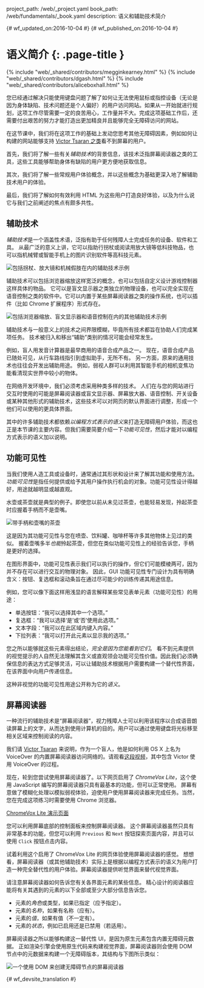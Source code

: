 project_path: /web/_project.yaml
book_path: /web/fundamentals/_book.yaml
description: 语义和辅助技术简介


{# wf_updated_on:2016-10-04 #}
{# wf_published_on:2016-10-04 #}

# 语义简介 {: .page-title }

{% include "web/_shared/contributors/megginkearney.html" %}
{% include "web/_shared/contributors/dgash.html" %}
{% include "web/_shared/contributors/aliceboxhall.html" %}



您已经通过解决只能使用键盘问题了解了如何让无法使用鼠标或指控设备（无论是因为身体缺陷、技术问题还是个人偏好）的用户访问网站。如果从一开始就进行规划，这项工作尽管需要一定的良苦用心，工作量并不大。完成这项基础工作后，还需要付出艰苦的努力才能打造出更加精良并且能够完全无障碍访问的网站。


在这节课中，我们将在这项工作的基础上发动您思考其他无障碍因素，例如如何让构建的网站能够支持 [Victor Tsaran 之类](/web/fundamentals/accessibility/#understanding-users-diversity)看不到屏幕的用户。




首先，我们将了解一些有关*辅助技术*的背景信息，该技术泛指屏幕阅读器之类的工具，这些工具能够帮助身体有缺陷的用户更方便地获取信息。



其次，我们将了解一些常规用户体验概念，并以这些概念为基础更深入地了解辅助技术用户的体验。


最后，我们将了解如何有效利用 HTML 为这些用户打造良好体验，以及为什么说它与我们之前阐述的焦点有颇多共性。



## 辅助技术

*辅助技术*是一个涵盖性术语，泛指有助于任何残障人士完成任务的设备、软件和工具。
从最广泛的意义上讲，它可以指助行拐杖或阅读用放大镜等低科技物品，也可以指机械臂或智能手机上的图片识别软件等高科技元素。




![包括拐杖、放大镜和机械假肢在内的辅助技术示例](imgs/assistive-tech1.png)


辅助技术可以包括浏览器缩放这样宽泛的概念，也可以包括自定义设计游戏控制器这样具体的物品。
它可以是盲文显示器之类独立的物理设备，也可以完全实现在语音控制之类的软件中。它可以内置于某些屏幕阅读器之类的操作系统，也可以插件（比如 Chrome 扩展程序）形式存在。


![包括浏览器缩放、盲文显示器和语音控制在内的其他辅助技术示例](imgs/assistive-tech2.png)


辅助技术与一般意义上的技术之间界限模糊，毕竟所有技术都旨在协助人们完成某项任务。
技术被归入和移出“辅助”类别的情况可能会经常发生。


例如，盲人用发音计算器是最早商用的语音合成产品之一。
现在，语音合成产品已随处可见，从行车路线指引到虚拟助手，无所不有。
另一方面，原来的通用技术也往往会开发出辅助用途。
例如，弱视人群可以利用其智能手机的相机变焦功能看清现实世界中较小的物体。



在网络开发环境中，我们必须考虑采用种类多样的技术。
人们在与您的网站进行交互时使用的可能是屏幕阅读器或盲文显示器、屏幕放大器、语音控制、开关设备或某种其他形式的辅助技术，这些技术可以对网页的默认界面进行调整，形成一个他们可以使用的更具体界面。




其中的许多辅助技术都依赖*以编程方式表示的语义*来打造无障碍用户体验，而这也正是本节课的主要内容。但我们需要简要介绍一下*功能可见性*，然后才能对以编程方式表示的语义加以说明。


## 功能可见性

当我们使用人造工具或设备时，通常通过其形状和设计来了解其功能和使用方法。
*功能可见性*是指任何提供或给予其用户操作执行机会的对象。功能可见性设计得越好，用途就越明显或越直观。



水壶或茶壶就是典型的例子。即使您以前从未见过茶壶，也能轻易发现，拎起茶壶时应握着手柄而不是壶嘴。



![带手柄和壶嘴的茶壶](imgs/teapot.png)

这是因为其功能可见性与您在喷壶、饮料罐、咖啡杯等许多其他物体上见过的类似。
握着壶嘴多半*也能*拎起茶壶，但您在类似功能可见性上的经验告诉您，手柄是更好的选择。



在图形界面中，功能可见性表示我们可以执行的操作，但它们可能模棱两可，因为并不存在可以进行交互的物理对象。
因此，GUI 功能可见性专门设计为具有明确含义：按钮、复选框和滚动条旨在通过尽可能少的训练传递其用途信息。




例如，您可以像下面这样用浅显的语言解释某些常见表单元素（功能可见性）的用途：


 - 单选按钮：“我可以选择其中一个选项。”
 - 复选框：“我可以选择‘是’或‘否’使用此选项。”
 - 文本字段：“我可以在此区域内键入内容。”
 - 下拉列表：“我可以打开此元素以显示我的选项。”

您之所以能够就这些元素得出结论，*完全是因为您能看到它们*。
看不到元素提供的视觉提示的人自然无法理解其含义或直观领会功能可见性价值。因此我们必须确保信息的表达方式足够灵活，可以让辅助技术根据用户需要构建一个替代性界面，在该界面中向用户传递信息。





这种非视觉的功能可见性用途公开称为它的*语义*。

## 屏幕阅读器

一种流行的辅助技术是“屏幕阅读器”，视力残障人士可以利用该程序以合成语音朗读屏幕上的文字，从而达到使用计算机的目的。用户可以通过使用键盘将光标移至相关区域来控制阅读的内容。


我们请 [Victor Tsaran](/web/fundamentals/accessibility/#understanding-users-diversity) 来说明，作为一个盲人，他是如何利用 OS X 上名为 VoiceOver 的内置屏幕阅读器访问网络的。请观看[这段视频](https://www.youtube.com/watch?v=QW_dUs9D1oQ)，其中包含 Victor 使用 VoiceOver 的过程。


现在，轮到您尝试使用屏幕阅读器了。以下网页启用了 *ChromeVox Lite*，这个使用 JavaScript 编写的屏幕阅读器只具有最基本的功能，但可以正常使用。
屏幕有意做了模糊化处理以模拟弱视体验，迫使用户使用屏幕阅读器来完成任务。当然，您在完成这项练习时需要使用 Chrome 浏览器。


[ChromeVox Lite 演示页面](http://udacity.github.io/ud891/lesson3-semantics-built-in/02-chromevox-lite/)

您可以利用屏幕底部的控制面板来控制屏幕阅读器。
这个屏幕阅读器虽然只具有非常基本的功能，但您可以利用 `Previous` 和 `Next` 按钮探索页面内容，并且可以使用 `Click` 按钮点击内容。



试着利用这个启用了 ChromeVox Lite 的网页体验使用屏幕阅读器的感觉。
想想看，屏幕阅读器（或其他辅助技术）实际上是根据以编程方式表示的语义为用户打造一种完全替代性的用户体验。屏幕阅读器提供听觉界面来替代视觉界面。


请注意屏幕阅读器如何告诉您有关各界面元素的某些信息。
精心设计的阅读器应能将有关其遇到的元素的以下全部或至少大部分信息告诉您。


 - 元素的*角色*或类型，如果已指定（应予指定）。
 - 元素的*名称*，如果有名称（应有）。
 - 元素的*值*，如果有值（不一定有）。
 - 元素的*状态*，例如已启用还是已禁用（若适用）。


屏幕阅读器之所以能够构建这一替代性 UI，是因为原生元素包含内置无障碍元数据。
正如渲染引擎会使用原生代码来构建视觉界面，屏幕阅读器则会使用 DOM 节点中的元数据来构建一个无障碍版本，其结构与下图所示类似：

![一个使用 DOM 来创建无障碍节点的屏幕阅读器](imgs/nativecodetoacc.png)



{# wf_devsite_translation #}
